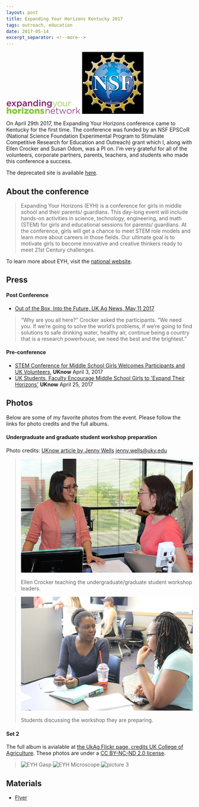```yaml
---
layout: post
title: Expanding Your Horizons Kentucky 2017
tags: outreach, education
date: 2017-05-14
excerpt_separator: <!--more-->
---
```


![Expanding your horizons header](/assets/img/EYH2017/EYHbanner.gif) 
![NSF epscor](/assets/img/EYH2017/sponsor_image.jpg)


On April 29th 2017, the Expanding Your Horizons conference came to Kentucky for the first time.  The conference was funded by an NSF EPSCoR (National Science Foundation Experimental Program to Stimulate Competitive Research for Education and Outreach)  grant which I, along with Ellen Crocker and Susan Odom, was a PI on.
I'm very grateful for all of the volunteers, corporate partners, parents, teachers, and students who made this conference a success.

<!--more-->

The deprecated site is available [here](http://www.expandingyourhorizons.org/conferences/UKLex/).

## About the conference

>Expanding Your Horizons (EYH) is a conference for girls in middle school and their parents/ guardians. 
This day-long event will include hands-on activities in science, technology, engineering, and math (STEM) for girls and educational sessions for parents/ guardians. At the conference, girls will get a chance to meet STEM role models and learn more about careers in those fields. Our ultimate goal is to motivate girls to become innovative and creative thinkers ready to meet 21st Century challenges. 

To learn more about EYH, visit the [national website](http://www.eyhn.org/).

## Press

#### Post Conference

* [Out of the Box, Into the Future, UK Ag News, May 11 2017](http://news.ca.uky.edu/article/out-box-future)

>“Why are you all here?” Crocker asked the participants. “We need you. If we’re going to solve the world’s problems, if we’re going to find solutions to safe drinking water, healthy air, continue being a country that is a research powerhouse, we need the best and the brightest.”

#### Pre-conference

* [STEM Conference for Middle School Girls Welcomes Participants and UK Volunteers](https://uknow.uky.edu/uk-happenings/stem-conference-middle-school-girls-welcomes-participants-and-uk-volunteers), **UKnow** April 3, 2017
* [UK Students, Faculty Encourage Middle School Girls to 'Expand Their Horizons'](https://uknow.uky.edu/campus-news/uk-students-faculty-encourage-middle-school-girls-expand-their-horizons) **UKnow** April 25, 2017

## Photos

Below are some of my favorite photos from the event.  Please follow the links for photo credits and the full albums.

#### Undergraduate and graduate student workshop preparation

Photo credits: [UKnow article by Jenny Wells](https://uknow.uky.edu/campus-news/uk-students-faculty-encourage-middle-school-girls-expand-their-horizons) jenny.wells@uky.edu 

>![EYH prep image 1](/assets/img/EYH2017/IMG_7101.jpg)
>
>Ellen Crocker teaching the undergraduate/graduate student workshop leaders.

>![EYH prep image 2](/assets/img/EYH2017/IMG_7112.jpg)
>
>Students discussing the workshop they are preparing.


#### Set 2

The full album is avialable at [the UkAg Flickr page, credits UK College of Agriculture](https://www.flickr.com/photos/ukagriculture/sets/72157683329558835).  These photos are under a [CC BY-NC-ND 2.0 license](https://creativecommons.org/licenses/by-nc-nd/2.0/).

>![EYH Gasp](/assets/img/EYH2017/ukAgGasp.png)
>![EYH Microscope](/assets/img/EYH2017/UKAgBlender.png)
>![picture 3](/assets/img/EYH2017/UKAgScope.png)



## Materials

* [Flyer](/assets/img/EYH2017/EYH%20flyer.pdf)
